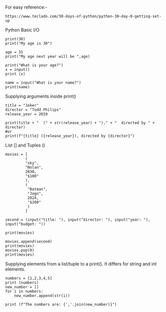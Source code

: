 For easy reference:- 
```
https://www.teclado.com/30-days-of-python/python-30-day-0-getting-set-up
```

Python Basic I/O
```
print(30)
print("My age is 30")

age = 31
print("My age next year will be ",age)

print("What is your age?")
x = input()
print (x)

name = input("What is your name?")
print(name)
```

Supplying arguments inside print()
```
title = "Joker"
director = "Todd Philips"
release_year = 2019

print(title + "  (" + str(release_year) + ")," + "  directed by " + director)
#or
print(f"{title} ({release_year}), directed by {director}")
```


List [] and Tuples () 

```
movies = [
         (
         "sky", 
         "Nolan",
         2030,
         "$100"
         ),
         (
          "Batman",
          "Jogn",
          2024,
          "$200"
          )
         ]

second = (input("title: "), input("director: "), input("year: "), input("budget: "))

print(movies)

movies.append(second)
print(movies)
movies.pop(0)
print(movies)
```


Supplying elements from a list/tuple to a print(). It differs for string and int elements. 
```
numbers = [1,2,3,4,5]
print (numbers)
new_number = []
for i in numbers:
    new_number.append(str(i))
    
print (f"The numbers are: {','.join(new_number)}")
```
